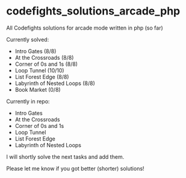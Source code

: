 # codefights_solutions_arcade_php
All Codefights solutions for arcade mode written in php (so far)

Currently solved:
- Intro Gates (8/8)
- At the Crossroads (8/8)
- Corner of 0s and 1s (8/8)
- Loop Tunnel (10/10)
- List Forest Edge (8/8)
- Labyrinth of Nested Loops (8/8)
- Book Market (0/8)

Currently in repo:
- Intro Gates
- At the Crossroads
- Corner of 0s and 1s
- Loop Tunnel
- List Forest Edge
- Labyrinth of Nested Loops

I will shortly solve the next tasks and add them.

Please let me know if you got better (shorter) solutions!
